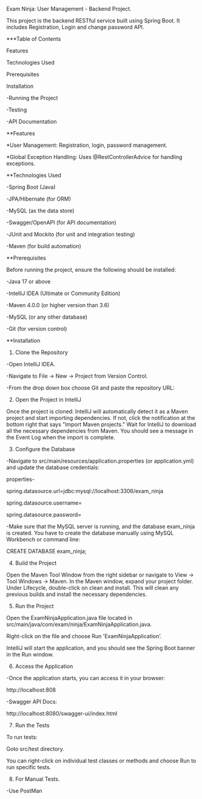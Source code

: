 Exam Ninja: User Management - Backend Project.

  This project is the backend RESTful service built using Spring Boot. It includes  Registration, Login and change password API.

***Table of Contents

Features

Technologies Used

Prerequisites

Installation

 -Running the Project

 -Testing

 -API Documentation


**Features

*User Management: Registration, login, password management.

*Global Exception Handling: Uses @RestControllerAdvice for handling exceptions.


**Technologies Used

-Spring Boot (Java)

-JPA/Hibernate (for ORM)

-MySQL (as the data store)

-Swagger/OpenAPI (for API documentation)

-JUnit and Mockito (for unit and integration testing)

-Maven (for build automation)


**Prerequisites

Before running the project, ensure the following should be installed:

-Java 17 or above

-IntelliJ IDEA (Ultimate or Community Edition)

-Maven 4.0.0 (or higher version than 3.6)

-MySQL (or any other database)

-Git (for version control)

**Installation

1. Clone the Repository

-Open IntelliJ IDEA.

-Navigate to File → New → Project from Version Control.

-From the drop down box choose Git and paste the repository URL:


2. Open the Project in IntelliJ

Once the project is cloned:
IntelliJ will automatically detect it as a Maven project and start importing dependencies. If not, click the notification at the bottom right that says "Import Maven projects."
Wait for IntelliJ to download all the necessary dependencies from Maven. You should see a message in the Event Log when the import is complete.


3. Configure the Database

-Navigate to src/main/resources/application.properties (or application.yml) and update the database credentials:

properties-

spring.datasource.url=jdbc:mysql://localhost:3306/exam_ninja

spring.datasource.username=<username-to-be-inserted>

spring.datasource.password=<password-to-be-inserted>

-Make sure that the MySQL server is running, and the database exam_ninja is created. You have to create the database manually using MySQL Workbench or command line:

CREATE DATABASE exam_ninja;


4. Build the Project

Open the Maven Tool Window from the right sidebar or navigate to View → Tool Windows → Maven.
In the Maven window, expand your project folder.
Under Lifecycle, double-click on clean and install. This will clean any previous builds and install the necessary dependencies.


5. Run the Project

Open the ExamNinjaApplication.java file located in src/main/java/com/exam/ninja/ExamNinjaApplication.java.

Right-click on the file and choose Run 'ExamNinjaApplication'.

IntelliJ will start the application, and you should see the Spring Boot banner in the Run window.


6. Access the Application

-Once the application starts, you can access it in your browser:

http://localhost:808

-Swagger API Docs: 

http://localhost:8080/swagger-ui/index.html


7. Run the Tests

To run tests:

Goto src/test directory.

You can right-click on individual test classes or methods and choose Run to run specific tests.

8. For Manual Tests.

 -Use PostMan
